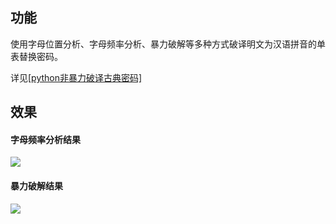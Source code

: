 ## 功能

使用字母位置分析、字母频率分析、暴力破解等多种方式破译明文为汉语拼音的单表替换密码。

详见[[python非暴力破译古典密码]](http://www.xuchengjing.cn/python非暴力破译古典密码/)

## 效果

#### 字母频率分析结果

![]('http://www.xuchengjing.cn/python非暴力破译古典密码/images/test_suixiang_phrase.png')

#### 暴力破解结果

![]('http://www.xuchengjing.cn/python非暴力破译古典密码/images/best.png')

